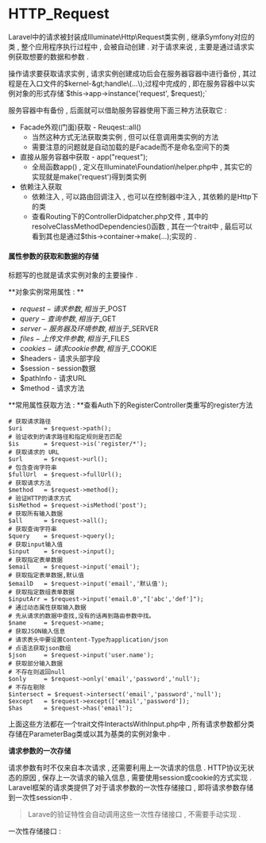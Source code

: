 # HTTP\_Request

Laravel中的请求被封装成Illuminate\Http\Request类实例 , 继承Symfony对应的类 , 整个应用程序执行过程中 , 会被自动创建 . 对于请求来说 , 主要是通过请求实例获取想要的数据和参数 .

操作请求要获取请求实例 , 请求实例创建成功后会在服务器容器中进行备份 , 其过程是在入口文件的$kernel-&gt;handle\(...\);过程中完成的 , 即在服务容器中以实例对象的形式存储`$this->app->instance('request', $request);`

服务容器中有备份 , 后面就可以借助服务容器使用下面三种方法获取它 :

* Facade外观\(门面\)获取 - Reuqest::all\(\)
  * 当然这种方式无法获取类实例 , 但可以任意调用类实例的方法
  * 需要注意的问题就是自动加载的是Facade而不是命名空间下的类
* 直接从服务容器中获取 - app\("request"\);
  * 全局函数app\(\) , 定义在Illuminate\Foundation\helper.php中 , 其实它的实现就是make\('request'\)得到类实例
* 依赖注入获取
  * 依赖注入 , 可以路由回调注入 , 也可以在控制器中注入 , 其依赖的是Http下的类
  * 查看Routing下的ControllerDidpatcher.php文件 , 其中的resolveClassMethodDependencies\(\)函数 , 其在一个trait中 , 最后可以看到其也是通过$this-&gt;container-&gt;make\(...\);实现的 . 

#### 属性参数的获取和数据的存储

标题写的也就是请求实例对象的主要操作 .

**对象实例常用属性 : **

* $request - 请求参数 , 相当于$\_POST
* $query - 查询参数 , 相当于$\_GET
* $server - 服务器及环境参数 , 相当于$\_SERVER
* $files - 上传文件参数 , 相当于$\_FILES
* $cookies - 请求cookie参数 , 相当于$\_COOKIE
* $headers - 请求头部字段
* $session - session数据
* $pathInfo - 请求URL
* $method - 请求方法

**常用属性获取方法 : **查看Auth下的RegisterController类重写的register方法

```
# 获取请求路径
$uri      = $request->path();
# 验证收到的请求路径和指定规则是否匹配
$is       = $request->is('register/*');
# 获取请求的 URL
$url      = $request->url();
# 包含查询字符串
$fullUrl  = $request->fullUrl();
# 获取请求方法
$method   = $request->method();
# 验证HTTP的请求方式
$isMethod = $request->isMethod('post');
# 获取所有输入数据
$all      = $request->all();
# 获取查询字符串
$query    = $request->query();
# 获取input输入值
$input    = $request->input();
# 获取指定表单数据
$email    = $request->input('email');
# 获取指定表单数据,默认值
$emailD   = $request->input('email','默认值');
# 获取指定数组表单数据
$inputArr = $request->input('email.0',"['abc','def']");
# 通过动态属性获取输入数据
# 先从请求的数据中查找,没有的话再到路由参数中找。
$name     = $request->name;
# 获取JSON输入信息
# 请求表头中要设置Content-Type为application/json
# 点语法获取json数组
$json     = $request->input('user.name');
# 获取部分输入数据
# 不存在则返回null
$only     = $request->only('email','password','null');
# 不存在剔除
$intersect = $request->intersect('email','password','null');
$except   = $request->except(['email','password']);
$has      = $request->has('email');
```

上面这些方法都在一个trait文件InteractsWithInput.php中 , 所有请求参数都分类存储在ParameterBag类或以其为基类的实例对象中 .

**请求参数的一次存储**

请求参数有时不仅来自本次请求 , 还需要利用上一次请求的信息 . HTTP协议无状态的原因 , 保存上一次请求的输入信息 , 需要使用session或cookie的方式实现 . Laravel框架的请求类提供了对于请求参数的一次性存储接口 , 即将请求参数存储到一次性session中 . 

> Larave的验证特性会自动调用这些一次性存储接口 , 不需要手动实现 .

一次性存储接口 : 



